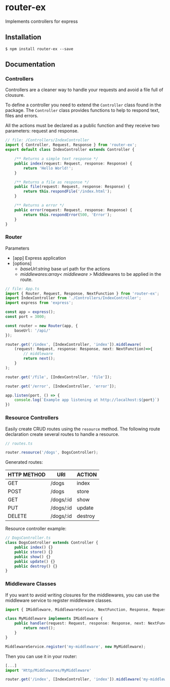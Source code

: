 # router-ex
Implements controllers for express
## Installation

```
$ npm install router-ex --save
```


## Documentation

### Controllers
Controllers are a cleaner way to handle your requests and avoid a file full of clousure.

To define a controller you need to extend the `Controller` class found in the package. The `Controller` class provides functions to help to respond text, files and errors.

All the actions must be declared as a public function and they receive two parameters: request and response.


```ts
// file: /Controllers/IndexController
import { Controller, Request, Response } from 'router-ex';
export default class IndexController extends Controller {

    /** Returns a simple text response */
    public index(request: Request, response: Response) {
        return 'Hello World!';
    }

    /** Returns a file as response */
    public file(request: Request, response: Response) {
        return this.respondFile('/index.html');
    }

    /** Returns a error */
    public error(request: Request, response: Response) {
        return this.respondError(500, 'Error');
    }
}
```


### Router

Parameters
- [app] Express application
- [options]
    - *baseUrl:string* base url path for the actions
    - *middlewares:array< middleware >* Middlewares to be applied in the route.  

```ts
// file: App.ts
import { Router, Request, Response, NextFunction } from 'router-ex';
import IndexController from './Controllers/IndexController';
import express from 'express';

const app = express();
const port = 3000;

const router = new Router(app, {
    baseUrl: '/api/'
});

router.get('/index', [IndexController, 'index']).middleware(
    (request: Request, response: Response, next: NextFunction)=>{
        // middleware
        return next();
    }
);

router.get('/file', [IndexController, 'file']);

router.get('/error', [IndexController, 'error']);

app.listen(port, () => {
    console.log(`Example app listening at http://localhost:${port}`)
})
```

### Resource Controllers

Easily create CRUD routes using the `resource` method. The following route declaration create several routes to handle a resource.

```ts
// routes.ts

router.resource('/dogs', DogsController);
```
Generated routes:

| HTTP METHOD | URI       | ACTION |
|-------------|-----------|--------|
| GET         | /dogs     | index  |
| POST        | /dogs     | store  |
| GET         | /dogs/:id | show   |
| PUT         | /dogs/:id | update |
| DELETE      | /dogs/:id | destroy|


Resource controller example:
```ts
// DogsController.ts
class DogsController extends Controller {
    public index() {}
    public store() {}
    public show() {}
    public update() {}
    public destroy() {}
}
```


### Middleware Classes

If you want to avoid writing closures for the middlewares, you can use the middleware service to register middleware classes.

```ts
import { IMiddleware, MiddlewareService, NextFunction, Response, Request } from "router-ex";

class MyMiddleware implements IMiddleware {
    public handler(request: Request, response: Response, next: NextFunction) {
        return next();
    }
}

MiddlewareService.register('my-middleware', new MyMiddleware);
```

Then you can use it in your router:

```ts
[...]
import 'Http/Middlewares/MyMiddleware'

router.get('/index', [IndexController, 'index']).middleware('my-middleware');
```